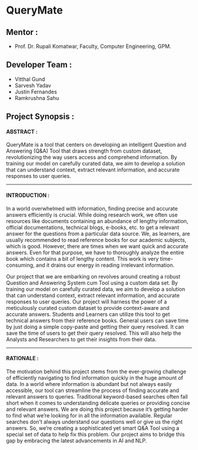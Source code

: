 # QueryMate

## Mentor :

- Prof. Dr. Rupali Komatwar, Faculty, Computer Engineering, GPM.

## Developer Team :

- Vitthal Gund
- Sarvesh Yadav
- Justin Fernandes
- Ramkrushna Sahu

## Project Synopsis :

#### ABSTRACT :
QueryMate is a tool that centers on developing an intelligent Question and Answering (Q&A) Tool that draws strength from custom dataset, revolutionizing the way users access and comprehend information. By training our model on carefully curated data, we aim to develop a solution that can understand context, extract relevant information, and accurate responses to user queries.

---

#### INTRODUCTION :

In a world overwhelmed with information, finding precise and accurate answers efficiently is crucial. While doing research work, we often use resources like documents containing an abundance of lengthy information, official documentations, technical blogs, e-books, etc. to get a relevant answer for the questions from a particular data source. We, as learners, are usually recommended to read reference books for our academic subjects, which is good. However, there are times when we want quick and accurate answers. Even for that purpose, we have to thoroughly analyze the entire book which contains a bit of lengthy content. This work is very time-consuming, and it drains our energy in reading irrelevant information.

Our project that we are embarking on revolves around creating a robust Question and Answering System cum Tool using a custom data set. By training our model on carefully curated data, we aim to develop a solution that can understand context, extract relevant information, and accurate responses to user queries. Our project will harness the power of a meticulously curated custom dataset to provide context-aware and accurate answers. Students and Learners can utilize this tool to get technical answers from their reference books. General users can save time by just doing a simple copy-paste and getting their query resolved. It can save the time of users to get their query resolved. This will also help the Analysts and Researchers to get their insights from their data.

---

#### RATIONALE :

The motivation behind this project stems from the ever-growing challenge of efficiently navigating to find information quickly in the huge amount of data. In a world where information is abundant but not always easily accessible, our tool can streamline the process of finding accurate and relevant answers to queries. Traditional keyword-based searches often fall short when it comes to understanding delicate queries or providing concise and relevant answers. We are doing this project because it’s getting harder to find what we’re looking for in all the information available. Regular searches don’t always understand our questions well or give us the right answers. So, we’re creating a sophisticated yet smart Q&A Tool using a special set of data to help fix this problem. Our project aims to bridge this gap by embracing the latest advancements in AI and NLP.




